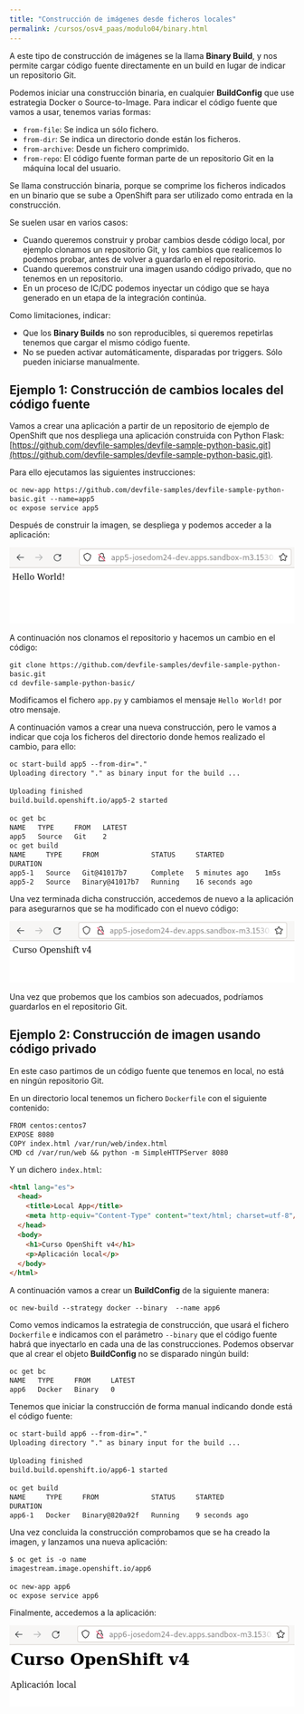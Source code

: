 ```yaml
---
title: "Construcción de imágenes desde ficheros locales"
permalink: /cursos/osv4_paas/modulo04/binary.html
---
```


A este tipo de construcción de imágenes se la llama **Binary Build**, y nos permite cargar código fuente directamente en un build en lugar de indicar un repositorio Git.

Podemos iniciar una construcción binaria, en cualquier **BuildConfig** que use estrategia Docker o Source-to-Image. Para indicar el código fuente que vamos a usar, tenemos varias formas:

* `from-file`: Se indica un sólo fichero.
* `from-dir`: Se indica un directorio donde están los ficheros.
* `from-archive`: Desde un fichero comprimido.
* `from-repo`: El código fuente forman parte de un repositorio Git en la máquina local del usuario.

Se llama construcción binaria, porque se comprime los ficheros indicados en un binario que se sube a OpenShift para ser utilizado como entrada en la construcción.

Se suelen usar en varios casos: 

* Cuando queremos construir y probar cambios desde código local, por ejemplo clonamos un repositorio Git, y los cambios que realicemos lo podemos probar, antes de volver a guardarlo en el repositorio.
* Cuando queremos construir una imagen usando código privado, que no tenemos en un repositorio.
* En un proceso de IC/DC podemos inyectar un código que se haya generado en un etapa de la integración continúa.

Como limitaciones, indicar:

* Que los **Binary Builds** no son reproducibles, si queremos repetirlas tenemos que cargar el mismo código fuente.
* No se pueden activar automáticamente, disparadas por triggers. Sólo pueden iniciarse manualmente.

## Ejemplo 1: Construcción de cambios locales del código fuente

Vamos a crear una aplicación a partir de un repositorio de ejemplo de OpenShift que nos despliega una aplicación construida con Python Flask: [https://github.com/devfile-samples/devfile-sample-python-basic.git](https://github.com/devfile-samples/devfile-sample-python-basic.git).

Para ello ejecutamos las siguientes instrucciones:

    oc new-app https://github.com/devfile-samples/devfile-sample-python-basic.git --name=app5
    oc expose service app5

Después de construir la imagen, se despliega y podemos acceder a la aplicación:

![app5](img/app5-1.png)

A continuación nos clonamos el repositorio y hacemos un cambio en el código:

    git clone https://github.com/devfile-samples/devfile-sample-python-basic.git
    cd devfile-sample-python-basic/

Modificamos el fichero `app.py` y cambiamos el mensaje `Hello World!` por otro mensaje. 

A continuación vamos a crear una nueva construcción, pero le vamos a indicar que coja los ficheros del directorio donde hemos realizado el cambio, para ello:

    oc start-build app5 --from-dir="."
    Uploading directory "." as binary input for the build ...

    Uploading finished
    build.build.openshift.io/app5-2 started

    oc get bc
    NAME   TYPE     FROM   LATEST
    app5   Source   Git    2
    oc get build
    NAME     TYPE     FROM             STATUS     STARTED          DURATION
    app5-1   Source   Git@41017b7      Complete   5 minutes ago    1m5s
    app5-2   Source   Binary@41017b7   Running    16 seconds ago   

Una vez terminada dicha construcción, accedemos de nuevo a la aplicación para asegurarnos que se ha modificado con el nuevo código:

![app5](img/app5-2.png)

Una vez que probemos que los cambios son adecuados, podríamos guardarlos en el repositorio Git.

## Ejemplo 2: Construcción de imagen usando código privado

En este caso partimos de un código fuente que tenemos en local, no está en ningún repositorio Git.

En un directorio local tenemos un fichero `Dockerfile` con el siguiente contenido:

```
FROM centos:centos7
EXPOSE 8080
COPY index.html /var/run/web/index.html
CMD cd /var/run/web && python -m SimpleHTTPServer 8080
```

Y un dichero `index.html`:

```html
<html lang="es">
  <head>
    <title>Local App</title>
    <meta http-equiv="Content-Type" content="text/html; charset=utf-8"/>
  </head>
  <body>
    <h1>Curso OpenShift v4</h1>
    <p>Aplicación local</p>
  </body>
</html>
```

A continuación vamos a crear un **BuildConfig** de la siguiente manera:

    oc new-build --strategy docker --binary  --name app6
    
Como vemos indicamos la estrategia de construcción, que usará el fichero `Dockerfile` e indicamos con el parámetro `--binary` que el código fuente habrá que inyectarlo en cada una de las construcciones.
Podemos observar que al crear el objeto **BuildConfig** no se disparado ningún build:

    oc get bc
    NAME   TYPE     FROM     LATEST
    app6   Docker   Binary   0

Tenemos que iniciar la construcción de forma manual indicando donde está el código fuente:

    oc start-build app6 --from-dir="."
    Uploading directory "." as binary input for the build ...

    Uploading finished
    build.build.openshift.io/app6-1 started

    oc get build
    NAME     TYPE     FROM             STATUS     STARTED          DURATION
    app6-1   Docker   Binary@820a92f   Running    9 seconds ago    

Una vez concluida la construcción comprobamos que se ha creado la imagen, y lanzamos una nueva aplicación:
    
    $ oc get is -o name
    imagestream.image.openshift.io/app6

    oc new-app app6
    oc expose service app6

Finalmente, accedemos a la aplicación:

![app6](img/app6-1.png)
